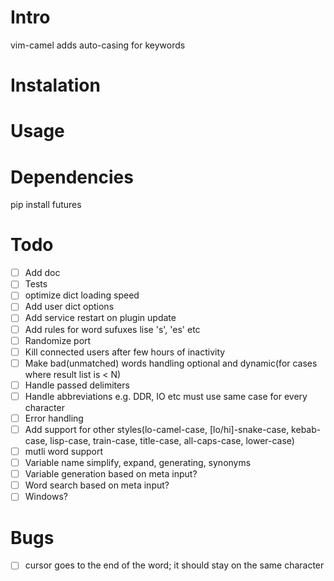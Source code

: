 Intro
=====
vim-camel adds auto-casing for keywords

Instalation
===========

Usage
=====

Dependencies
============
pip install futures

Todo
====
 - [ ] Add doc
 - [ ] Tests
 - [ ] optimize dict loading speed
 - [ ] Add user dict options
 - [ ] Add service restart on plugin update
 - [ ] Add rules for word sufuxes lise 's', 'es' etc
 - [ ] Randomize port
 - [ ] Kill connected users after few hours of inactivity
 - [ ] Make bad(unmatched) words handling optional and dynamic(for cases where result list is < N)
 - [ ] Handle passed delimiters
 - [ ] Handle abbreviations e.g. DDR, IO etc must use same case for every character
 - [ ] Error handling
 - [ ] Add support for other styles(lo-camel-case, [lo/hi]-snake-case, kebab-case, lisp-case, train-case, title-case, all-caps-case, lower-case)
 - [ ] mutli word support
 - [ ] Variable name simplify, expand, generating, synonyms
 - [ ] Variable generation based on meta input?
 - [ ] Word search based on meta input?
 - [ ] Windows?

Bugs
====
 - [ ] cursor goes to the end of the word; it should stay on the same character
